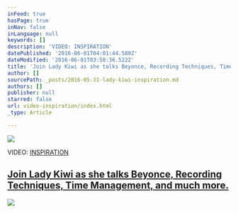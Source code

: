 ```yaml
---
inFeed: true
hasPage: true
inNav: false
inLanguage: null
keywords: []
description: 'VIDEO: INSPIRATION'
datePublished: '2016-06-01T04:01:44.589Z'
dateModified: '2016-06-01T03:58:36.522Z'
title: 'Join Lady Kiwi as she talks Beyonce, Recording Techniques, Time Management, and much more.'
author: []
sourcePath: _posts/2016-05-31-lady-kiwi-inspiration.md
authors: []
publisher: null
starred: false
url: video-inspiration/index.html
_type: Article

---
```

![](https://the-grid-user-content.s3-us-west-2.amazonaws.com/1e839517-df5e-4a65-911d-61293cf3b5fe.png)

VIDEO: [INSPIRATION][0]

## [Join Lady Kiwi as she talks Beyonce, Recording Techniques, Time Management, and much more.][0]
![](https://the-grid-user-content.s3-us-west-2.amazonaws.com/81b93dbf-0410-44a9-bdbe-8e485b90e1c1.png)

[0]: https://www.youtube.com/watch?v=vHguRtIEgU8